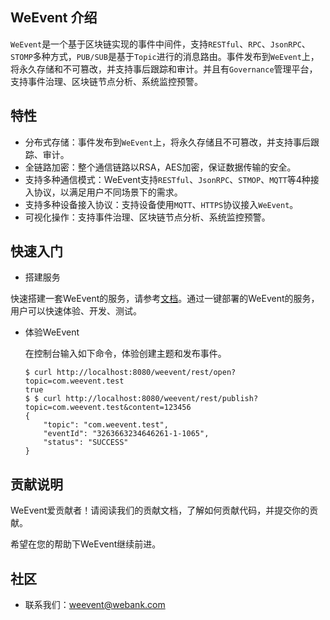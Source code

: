 ## WeEvent 介绍
`WeEvent`是一个基于区块链实现的事件中间件，支持`RESTful`、`RPC`、`JsonRPC`、`STOMP`多种方式，`PUB/SUB`是基于`Topic`进行的消息路由。事件发布到`WeEvent`上，将永久存储和不可篡改，并支持事后跟踪和审计。并且有`Governance`管理平台，支持事件治理、区块链节点分析、系统监控预警。


## 特性
- 分布式存储：事件发布到`WeEvent`上，将永久存储且不可篡改，并支持事后跟踪、审计。
- 全链路加密：整个通信链路以RSA，AES加密，保证数据传输的安全。
- 支持多种通信模式：WeEvent支持`RESTful`、`JsonRPC`、`STMOP`、`MQTT`等4种接入协议，以满足用户不同场景下的需求。
- 支持多种设备接入协议：支持设备使用`MQTT`、`HTTPS`协议接入`WeEvent`。
- 可视化操作：支持事件治理、区块链节点分析、系统监控预警。


## 快速入门
- 搭建服务

快速搭建一套WeEvent的服务，请参考[文档](http://)。通过一键部署的WeEvent的服务，用户可以快速体验、开发、测试。

- 体验WeEvent

  在控制台输入如下命令，体验创建主题和发布事件。

  ```shell
  $ curl http://localhost:8080/weevent/rest/open?topic=com.weevent.test
  true
  $ $ curl http://localhost:8080/weevent/rest/publish?topic=com.weevent.test&content=123456
  {
      "topic": "com.weevent.test",
      "eventId": "3263663234646261-1-1065",
      "status": "SUCCESS"
  }
  ```


## 贡献说明
WeEvent爱贡献者！请阅读我们的贡献文档，了解如何贡献代码，并提交你的贡献。

希望在您的帮助下WeEvent继续前进。


## 社区
- 联系我们：weevent@webank.com



